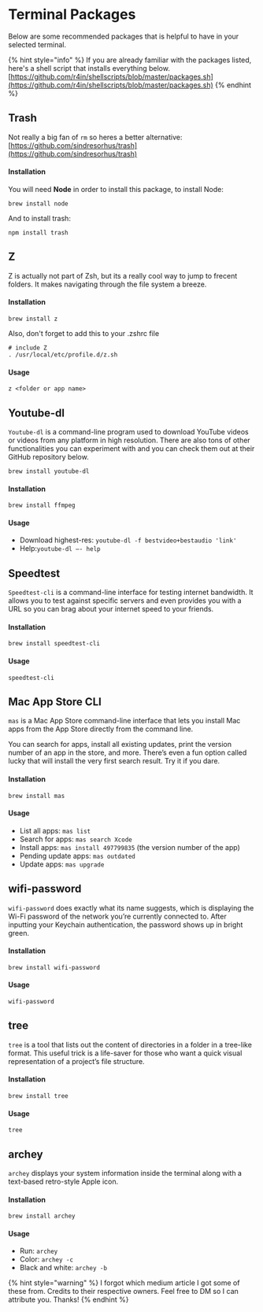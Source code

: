 # Terminal Packages

Below are some recommended packages that is helpful to have in your selected terminal.

{% hint style="info" %}
If you are already familiar with the packages listed, here's a shell script that installs everything below. [https://github.com/r4in/shellscripts/blob/master/packages.sh](https://github.com/r4in/shellscripts/blob/master/packages.sh)
{% endhint %}

## Trash

Not really a big fan of `rm` so heres a better alternative: [https://github.com/sindresorhus/trash](https://github.com/sindresorhus/trash)

#### Installation

You will need **Node** in order to install this package, to install Node:

```text
brew install node
```

And to install trash:

```text
npm install trash
```



## Z

Z is actually not part of Zsh, but its a really cool way to jump to frecent folders. It makes navigating through the file system a breeze.

#### Installation

```text
brew install z
```

Also, don't forget to add this to your .zshrc file

```text
# include Z
. /usr/local/etc/profile.d/z.sh
```

#### Usage

```text
z <folder or app name>
```

## Youtube-dl

`Youtube-dl` is a command-line program used to download YouTube videos or videos from any platform in high resolution. There are also tons of other functionalities you can experiment with and you can check them out at their GitHub repository below.

```text
brew install youtube-dl
```

#### Installation

```text
brew install ffmpeg
```

#### Usage

* Download highest-res: `youtube-dl -f bestvideo+bestaudio 'link'`
* Help:`youtube-dl —- help`



## Speedtest

`Speedtest-cli` is a command-line interface for testing internet bandwidth. It allows you to test against specific servers and even provides you with a URL so you can brag about your internet speed to your friends.

#### Installation

```text
brew install speedtest-cli
```

#### Usage

```text
speedtest-cli
```



## Mac App Store CLI 

`mas` is a Mac App Store command-line interface that lets you install Mac apps from the App Store directly from the command line.

You can search for apps, install all existing updates, print the version number of an app in the store, and more. There’s even a fun option called lucky that will install the very first search result. Try it if you dare.

#### Installation

```text
brew install mas
```

#### Usage

* List all apps: `mas list`
* Search for apps: `mas search Xcode`
* Install apps: `mas install 497799835` \(the version number of the app\)
* Pending update apps: `mas outdated`
* Update apps: `mas upgrade`



## wifi-password

`wifi-password` does exactly what its name suggests, which is displaying the Wi-Fi password of the network you’re currently connected to. After inputting your Keychain authentication, the password shows up in bright green.

#### Installation

```text
brew install wifi-password
```

#### Usage

```text
wifi-password
```



## tree

`tree` is a tool that lists out the content of directories in a folder in a tree-like format. This useful trick is a life-saver for those who want a quick visual representation of a project’s file structure.

#### Installation

```text
brew install tree
```

#### Usage

```text
tree
```



## archey

`archey` displays your system information inside the terminal along with a text-based retro-style Apple icon.

#### Installation

```text
brew install archey
```

#### Usage

* Run: `archey`
* Color: `archey -c`
* Black and white: `archey -b`

{% hint style="warning" %}
I forgot which medium article I got some of these from. Credits to their respective owners. Feel free to DM so I can attribute you. Thanks!
{% endhint %}

